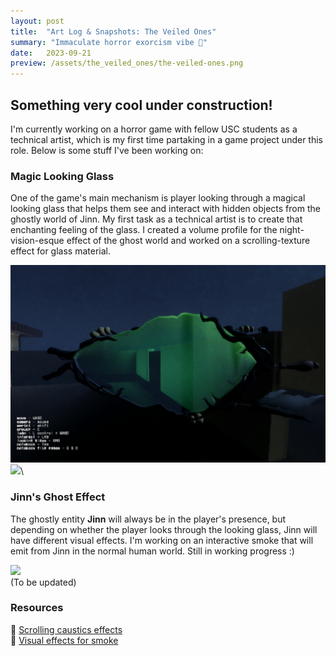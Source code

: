 ```yaml
---
layout: post
title:  "Art Log & Snapshots: The Veiled Ones"
summary: "Immaculate horror exorcism vibe 🧿"
date:   2023-09-21
preview: /assets/the_veiled_ones/the-veiled-ones.png
---
```

## Something very cool under construction!
I'm currently working on a horror game with fellow USC students as a technical artist, which is my first time partaking in a game project under this role. Below is some stuff I've been working on:

### Magic Looking Glass
One of the game's main mechanism is player looking through a magical looking glass that helps them see and interact with hidden objects from the ghostly world of Jinn. My first task as a technical artist is to create that enchanting feeling of the glass. I created a volume profile for the night-vision-esque effect of the ghost world and worked on a scrolling-texture effect for glass material.

![](/assets/the_veiled_ones/looking-glass.png)\
![](/assets/the_veiled_ones/looking_glass_gif.gif)\

### Jinn's Ghost Effect
The ghostly entity **Jinn** will always be in the player's presence, but depending on whether the player looks through the looking glass, Jinn will have different visual effects. I'm working on an interactive smoke that will emit from Jinn in the normal human world. Still in working progress :)

![](/assets/the_veiled_ones/jinn-smoke.gif)\
(To be updated)

### Resources
🔗 [Scrolling caustics effects](https://www.youtube.com/watch?v=uxJZghsWQ-s) \
🔗 [Visual effects for smoke](https://www.youtube.com/watch?v=sNJ_SU20-o0&list=PLtRuo28h-g1mndib2hMyp-dVfx7Jq9cOH&index=2)

